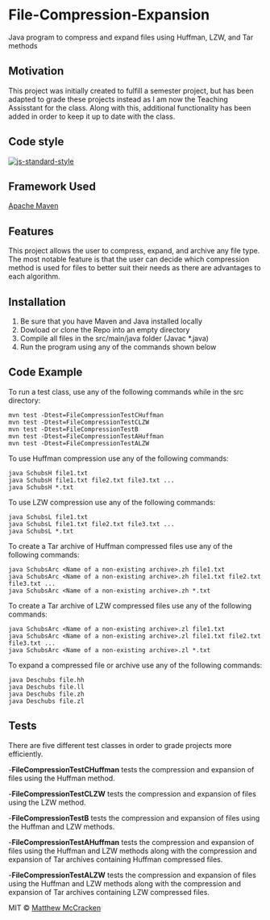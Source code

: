 # File-Compression-Expansion
Java program to compress and expand files using Huffman, LZW, and Tar methods

## Motivation
This project was initially created to fulfill a semester project, but has been adapted to grade these projects instead as I am now the Teaching Assisstant for the class. Along with this, additional functionality has been added in order to keep it up to date with the class.

## Code style
[![js-standard-style](https://img.shields.io/badge/code%20style-standard-brightgreen.svg?style=flat)](https://github.com/feross/standard)

## Framework Used
[Apache Maven](https://maven.apache.org/)

## Features
This project allows the user to compress, expand, and archive any file type. The most notable feature is that the user can decide which compression method is used for files to better suit their needs as there are advantages to each algorithm.

## Installation
1. Be sure that you have Maven and Java installed locally
2. Dowload or clone the Repo into an empty directory
3. Compile all files in the src/main/java folder (Javac *.java)
4. Run the program using any of the commands shown below

## Code Example
To run a test class, use any of the following commands while in the src directory:
```
mvn test -Dtest=FileCompressionTestCHuffman
mvn test -Dtest=FileCompressionTestCLZW
mvn test -Dtest=FileCompressionTestB
mvn test -Dtest=FileCompressionTestAHuffman
mvn test -Dtest=FileCompressionTestALZW
```
To use Huffman compression use any of the following commands:
```
java SchubsH file1.txt
java SchubsH file1.txt file2.txt file3.txt ...
java SchubsH *.txt
```
To use LZW compression use any of the following commands:
```
java SchubsL file1.txt
java SchubsL file1.txt file2.txt file3.txt ...
java SchubsL *.txt
```
To create a Tar archive of Huffman compressed files use any of the following commands:
```
java SchubsArc <Name of a non-existing archive>.zh file1.txt
java SchubsArc <Name of a non-existing archive>.zh file1.txt file2.txt file3.txt ...
java SchubsArc <Name of a non-existing archive>.zh *.txt
```
To create a Tar archive of LZW compressed files use any of the following commands:
```
java SchubsArc <Name of a non-existing archive>.zl file1.txt
java SchubsArc <Name of a non-existing archive>.zl file1.txt file2.txt file3.txt ...
java SchubsArc <Name of a non-existing archive>.zl *.txt
```
To expand a compressed file or archive use any of the following commands:
```
java Deschubs file.hh
java Deschubs file.ll
java Deschubs file.zh
java Deschubs file.zl
```

## Tests
There are five different test classes in order to grade projects more efficiently.

-**FileCompressionTestCHuffman** tests the compression and expansion of files using the Huffman method.

-**FileCompressionTestCLZW** tests the compression and expansion of files using the LZW method.

-**FileCompressionTestB** tests the compression and expansion of files using the Huffman and LZW methods.

-**FileCompressionTestAHuffman** tests the compression and expansion of files using the Huffman and LZW methods along with the compression and expansion of Tar archives containing Huffman compressed files.

-**FileCompressionTestALZW** tests the compression and expansion of files using the Huffman and LZW methods along with the compression and expansion of Tar archives containing LZW compressed files.

MIT © [Matthew McCracken](https://github.com/mdm16c)
